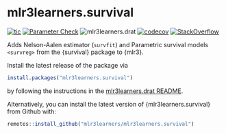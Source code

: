 # mlr3learners.survival

<!-- badges: start -->
[![tic](https://github.com/mlr3learners/mlr3learners.survival/workflows/tic/badge.svg?branch=master)](https://github.com/mlr3learners/mlr3learners.survival/actions)
[![Parameter Check](https://github.com/mlr3learners/mlr3learners.survival/workflows/Parameter%20Check/badge.svg?branch=master)](https://github.com/mlr3learners/mlr3learners.survival/actions)
![mlr3learners.drat](https://github.com/mlr3learners/mlr3learners.survival/workflows/mlr3learners.drat/badge.svg?branch=master)
[![codecov](https://codecov.io/gh/mlr3learners/mlr3learners.survival/branch/master/graph/badge.svg)](https://codecov.io/gh/mlr3learners/mlr3learners.survival)
[![StackOverflow](https://img.shields.io/badge/stackoverflow-mlr3-orange.svg)](https://stackoverflow.com/questions/tagged/mlr3)

<!-- badges: end -->

Adds Nelson-Aalen estimator (`survfit`) and Parametric survival models `<survreg>` from the {survival} package to {mlr3}.

Install the latest release of the package via

```r
install.packages("mlr3learners.survival")
```

by following the instructions in the [mlr3learners.drat README](https://github.com/mlr3learners/mlr3learners.drat).

Alternatively, you can install the latest version of {mlr3learners.survival} from Github with:

```r
remotes::install_github("mlr3learners/mlr3learners.survival")
```
